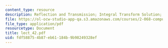 ```yaml
---
content_type: resource
description: Reflection and Transmission; Integral Transform Solution; Source in Half-spaces
file: https://ol-ocw-studio-app-qa.s3.amazonaws.com/courses/2-068-computational-ocean-acoustics-13-853-spring-2003/fdf588754b87eb61184b9b98249328ef_lect_42.pdf
file_type: application/pdf
resourcetype: Document
title: lect_42.pdf
uid: fdf58875-4b87-eb61-184b-9b98249328ef
---
```

